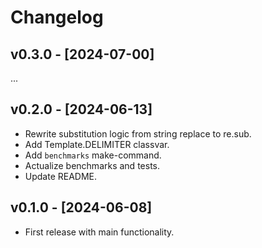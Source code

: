 # Changelog

## v0.3.0 - [2024-07-00]
...

## v0.2.0 - [2024-06-13]
* Rewrite substitution logic from string replace to re.sub.
* Add Template.DELIMITER classvar.
* Add `benchmarks` make-command.
* Actualize benchmarks and tests.
* Update README.

## v0.1.0 - [2024-06-08]
* First release with main functionality.
